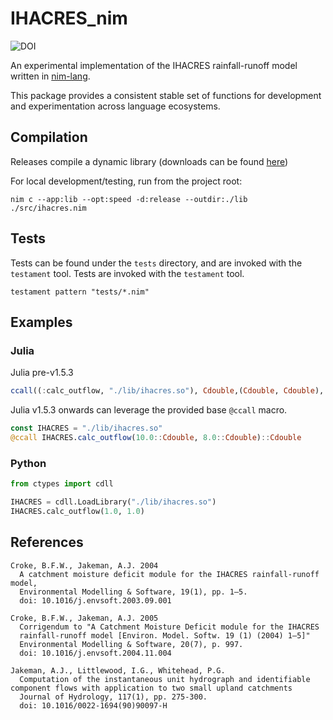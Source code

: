# IHACRES_nim

![DOI](https://zenodo.org/badge/280612089.svg)

An experimental implementation of the IHACRES rainfall-runoff model written in 
[nim-lang](https://nim-lang.org/).

This package provides a consistent stable set of functions for development and 
experimentation across language ecosystems.


## Compilation

Releases compile a dynamic library (downloads can be found [here](https://github.com/ConnectedSystems/ihacres_nim/releases))

For local development/testing, run from the project root:

`nim c --app:lib --opt:speed -d:release --outdir:./lib ./src/ihacres.nim`


## Tests

Tests can be found under the `tests` directory, and are invoked with the `testament` tool.
Tests are invoked with the `testament` tool.

`testament pattern "tests/*.nim"`


## Examples

### Julia

Julia pre-v1.5.3

```julia
ccall((:calc_outflow, "./lib/ihacres.so"), Cdouble,(Cdouble, Cdouble), 1.0, 1.0)
```

Julia v1.5.3 onwards can leverage the provided base `@ccall` macro.

```julia
const IHACRES = "./lib/ihacres.so"
@ccall IHACRES.calc_outflow(10.0::Cdouble, 8.0::Cdouble)::Cdouble
```


### Python

```python
from ctypes import cdll

IHACRES = cdll.LoadLibrary("./lib/ihacres.so")
IHACRES.calc_outflow(1.0, 1.0)
```

References
----------
    Croke, B.F.W., Jakeman, A.J. 2004
      A catchment moisture deficit module for the IHACRES rainfall-runoff model, 
      Environmental Modelling & Software, 19(1), pp. 1–5. 
      doi: 10.1016/j.envsoft.2003.09.001

    Croke, B.F.W., Jakeman, A.J. 2005
      Corrigendum to "A Catchment Moisture Deficit module for the IHACRES 
      rainfall-runoff model [Environ. Model. Softw. 19 (1) (2004) 1–5]"
      Environmental Modelling & Software, 20(7), p. 997.
      doi: 10.1016/j.envsoft.2004.11.004

    Jakeman, A.J., Littlewood, I.G., Whitehead, P.G.
      Computation of the instantaneous unit hydrograph and identifiable component flows with application to two small upland catchments
      Journal of Hydrology, 117(1), pp. 275-300.
      doi: 10.1016/0022-1694(90)90097-H
    
